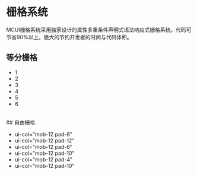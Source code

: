 # 栅格系统

MCUI栅格系统采用独家设计的属性多重条件声明式语法响应式栅格系统。代码可节省90%以上。极大的节约开发者的时间与代码体积。

## 等分栅格

<div class="full-w n-ls b-solid b-line b-xs r-sm">
  <ul ui-row="space mob-24 pad-12 dpc-8">
    <li>
      <div class="bg-weak h-sm r-sm" ui-flex="row cm">1</div>
    </li>
    <li>
      <div class="bg-weak h-sm r-sm" ui-flex="row cm">2</div>
    </li>
    <li>
      <div class="bg-weak h-sm r-sm" ui-flex="row cm">3</div>
    </li>
    <li>
      <div class="bg-weak h-sm r-sm" ui-flex="row cm">4</div>
    </li>
    <li>
      <div class="bg-weak h-sm r-sm" ui-flex="row cm">5</div>
    </li>
    <li>
      <div class="bg-weak h-sm r-sm" ui-flex="row cm">6</div>
    </li>
  </ul>
</div>

<br/>
## 自由栅格
<div class="full-w n-ls b-solid b-line b-xs r-sm">
  <ul class="ac" ui-row="space">
    <li ui-col="mob-12 pad-6">
      <div class="bg-weak h-sm r-sm" ui-flex="row cm"><span class="co-link">ui-col</span>=<span class="co-risk">"mob-12 pad-6"</span></div>
    </li>
    <li ui-col="mob-12 pad-12">
      <div class="bg-weak h-sm r-sm" ui-flex="row cm"><span class="co-link">ui-col</span>=<span class="co-risk">"mob-12 pad-12"</span></div>
    </li>
    <li ui-col="mob-12 pad-6">
      <div class="bg-weak h-sm r-sm" ui-flex="row cm"><span class="co-link">ui-col</span>=<span class="co-risk">"mob-12 pad-6"</span></div>
    </li>
    <li ui-col="mob-12 pad-9">
      <div class="bg-weak h-sm r-sm" ui-flex="row cm"><span class="co-link">ui-col</span>=<span class="co-risk">"mob-12 pad-10"</span></div>
    </li>
    <li ui-col="mob-12 pad-6">
      <div class="bg-weak h-sm r-sm" ui-flex="row cm"><span class="co-link">ui-col</span>=<span class="co-risk">"mob-12 pad-4"</span></div>
    </li>
    <li ui-col="mob-12 pad-9">
      <div class="bg-weak h-sm r-sm" ui-flex="row cm"><span class="co-link">ui-col</span>=<span class="co-risk">"mob-12 pad-10"</span></div>
    </li>
  </ul>
</div>
